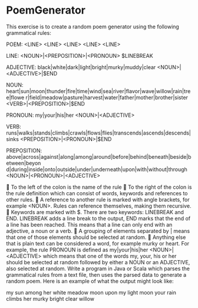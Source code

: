 # PoemGenerator
This exercise is to create a random poem generator using the following grammatical rules:  

POEM: &lt;LINE&gt; &lt;LINE&gt; &lt;LINE&gt; &lt;LINE&gt; &lt;LINE&gt;

LINE: &lt;NOUN&gt;|&lt;PREPOSITION&gt;|&lt;PRONOUN&gt; $LINEBREAK

ADJECTIVE: black|white|dark|light|bright|murky|muddy|clear &lt;NOUN&gt;|&lt;ADJECTIVE&gt;|$END

NOUN: heart|sun|moon|thunder|fire|time|wind|sea|river|flavor|wave|willow|rain|tree|flowe
r|field|meadow|pasture|harvest|water|father|mother|brother|sister
&lt;VERB&gt;|&lt;PREPOSITION&gt;|$END

PRONOUN: my|your|his|her &lt;NOUN&gt;|&lt;ADJECTIVE&gt;

VERB: runs|walks|stands|climbs|crawls|flows|flies|transcends|ascends|descends|sinks
&lt;PREPOSITION&gt;|&lt;PRONOUN&gt;|$END

PREPOSITION: above|across|against|along|among|around|before|behind|beneath|beside|between|beyon
d|during|inside|onto|outside|under|underneath|upon|with|without|through
&lt;NOUN&gt;|&lt;PRONOUN&gt;|&lt;ADJECTIVE&gt;

 To the left of the colon is the name of the rule
 To the right of the colon is the rule definition which can consist of words, keywords
and references to other rules.
 A reference to another rule is marked with angle brackets, for example &lt;NOUN&gt;.
Rules can reference themselves, making them recursive.
 Keywords are marked with $. There are two keywords: LINEBREAK and END. LINEBREAK
adds a line break to the output, END marks that the end of a line has been reached.
This means that a line can only end with an adjective, a noun or a verb.
 A grouping of elements separated by | means that one of those elements should be
selected at random.
 Anything else that is plain text can be considered a word, for example murky or
heart.
For example, the rule PRONOUN is defined as my|your|his|her &lt;NOUN&gt;|&lt;ADJECTIVE&gt; which
means that one of the words my, your, his or her should be selected at random followed by
either a NOUN or an ADJECTIVE, also selected at random.
Write a program in Java or Scala which parses the grammatical rules from a text file, then
uses the parsed data to generate a random poem. Here is an example of what the output
might look like:

my sun among her white meadow
moon upon my light
moon
your rain climbs
her murky bright clear willow
